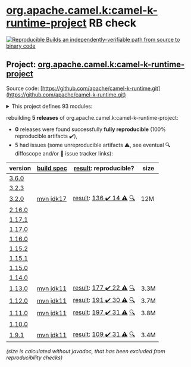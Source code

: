 [org.apache.camel.k:camel-k-runtime-project](https://central.sonatype.com/artifact/org.apache.camel.k/camel-k-runtime-project/versions) RB check
=======

[![Reproducible Builds](https://reproducible-builds.org/images/logos/rb.svg) an independently-verifiable path from source to binary code](https://reproducible-builds.org/)

## Project: [org.apache.camel.k:camel-k-runtime-project](https://central.sonatype.com/artifact/org.apache.camel.k/camel-k-runtime-project/versions)

Source code: [https://github.com/apache/camel-k-runtime.git](https://github.com/apache/camel-k-runtime.git)

<details><summary>This project defines 93 modules:</summary>

* [org.apache.camel.k:apache-camel-k-runtime](https://central.sonatype.com/artifact/org.apache.camel.k/apache-camel-k-runtime/3.2.0)
* [org.apache.camel.k:camel-cloudevents](https://central.sonatype.com/artifact/org.apache.camel.k/camel-cloudevents/3.2.0)
* [org.apache.camel.k:camel-k-annotations](https://central.sonatype.com/artifact/org.apache.camel.k/camel-k-annotations/3.2.0)
* [org.apache.camel.k:camel-k-apt](https://central.sonatype.com/artifact/org.apache.camel.k/camel-k-apt/3.2.0)
* [org.apache.camel.k:camel-k-catalog](https://central.sonatype.com/artifact/org.apache.camel.k/camel-k-catalog/3.2.0)
* [org.apache.camel.k:camel-k-catalog-model](https://central.sonatype.com/artifact/org.apache.camel.k/camel-k-catalog-model/3.2.0)
* [org.apache.camel.k:camel-k-cloudevents](https://central.sonatype.com/artifact/org.apache.camel.k/camel-k-cloudevents/3.2.0)
* [org.apache.camel.k:camel-k-cloudevents-deployment](https://central.sonatype.com/artifact/org.apache.camel.k/camel-k-cloudevents-deployment/3.2.0)
* [org.apache.camel.k:camel-k-cloudevents-parent](https://central.sonatype.com/artifact/org.apache.camel.k/camel-k-cloudevents-parent/3.2.0)
* [org.apache.camel.k:camel-k-components](https://central.sonatype.com/artifact/org.apache.camel.k/camel-k-components/3.2.0)
* [org.apache.camel.k:camel-k-core](https://central.sonatype.com/artifact/org.apache.camel.k/camel-k-core/3.2.0)
* [org.apache.camel.k:camel-k-core-api](https://central.sonatype.com/artifact/org.apache.camel.k/camel-k-core-api/3.2.0)
* [org.apache.camel.k:camel-k-core-deployment](https://central.sonatype.com/artifact/org.apache.camel.k/camel-k-core-deployment/3.2.0)
* [org.apache.camel.k:camel-k-core-parent](https://central.sonatype.com/artifact/org.apache.camel.k/camel-k-core-parent/3.2.0)
* [org.apache.camel.k:camel-k-core-support](https://central.sonatype.com/artifact/org.apache.camel.k/camel-k-core-support/3.2.0)
* [org.apache.camel.k:camel-k-cron](https://central.sonatype.com/artifact/org.apache.camel.k/camel-k-cron/3.2.0)
* [org.apache.camel.k:camel-k-cron-deployment](https://central.sonatype.com/artifact/org.apache.camel.k/camel-k-cron-deployment/3.2.0)
* [org.apache.camel.k:camel-k-cron-impl](https://central.sonatype.com/artifact/org.apache.camel.k/camel-k-cron-impl/3.2.0)
* [org.apache.camel.k:camel-k-cron-parent](https://central.sonatype.com/artifact/org.apache.camel.k/camel-k-cron-parent/3.2.0)
* [org.apache.camel.k:camel-k-itests](https://central.sonatype.com/artifact/org.apache.camel.k/camel-k-itests/3.2.0)
* [org.apache.camel.k:camel-k-itests-core](https://central.sonatype.com/artifact/org.apache.camel.k/camel-k-itests-core/3.2.0)
* [org.apache.camel.k:camel-k-itests-cron](https://central.sonatype.com/artifact/org.apache.camel.k/camel-k-itests-cron/3.2.0)
* [org.apache.camel.k:camel-k-itests-kamelet](https://central.sonatype.com/artifact/org.apache.camel.k/camel-k-itests-kamelet/3.2.0)
* [org.apache.camel.k:camel-k-itests-knative](https://central.sonatype.com/artifact/org.apache.camel.k/camel-k-itests-knative/3.2.0)
* [org.apache.camel.k:camel-k-itests-knative-consumer](https://central.sonatype.com/artifact/org.apache.camel.k/camel-k-itests-knative-consumer/3.2.0)
* [org.apache.camel.k:camel-k-itests-knative-env-from-properties](https://central.sonatype.com/artifact/org.apache.camel.k/camel-k-itests-knative-env-from-properties/3.2.0)
* [org.apache.camel.k:camel-k-itests-knative-env-from-registry](https://central.sonatype.com/artifact/org.apache.camel.k/camel-k-itests-knative-env-from-registry/3.2.0)
* [org.apache.camel.k:camel-k-itests-knative-producer](https://central.sonatype.com/artifact/org.apache.camel.k/camel-k-itests-knative-producer/3.2.0)
* [org.apache.camel.k:camel-k-itests-knative-sinkbinding](https://central.sonatype.com/artifact/org.apache.camel.k/camel-k-itests-knative-sinkbinding/3.2.0)
* [org.apache.camel.k:camel-k-itests-knative-source-groovy](https://central.sonatype.com/artifact/org.apache.camel.k/camel-k-itests-knative-source-groovy/3.2.0)
* [org.apache.camel.k:camel-k-itests-knative-source-java](https://central.sonatype.com/artifact/org.apache.camel.k/camel-k-itests-knative-source-java/3.2.0)
* [org.apache.camel.k:camel-k-itests-knative-source-js](https://central.sonatype.com/artifact/org.apache.camel.k/camel-k-itests-knative-source-js/3.2.0)
* [org.apache.camel.k:camel-k-itests-knative-source-xml](https://central.sonatype.com/artifact/org.apache.camel.k/camel-k-itests-knative-source-xml/3.2.0)
* [org.apache.camel.k:camel-k-itests-knative-source-yaml](https://central.sonatype.com/artifact/org.apache.camel.k/camel-k-itests-knative-source-yaml/3.2.0)
* [org.apache.camel.k:camel-k-itests-loader-groovy](https://central.sonatype.com/artifact/org.apache.camel.k/camel-k-itests-loader-groovy/3.2.0)
* [org.apache.camel.k:camel-k-itests-loader-inspector](https://central.sonatype.com/artifact/org.apache.camel.k/camel-k-itests-loader-inspector/3.2.0)
* [org.apache.camel.k:camel-k-itests-loader-java](https://central.sonatype.com/artifact/org.apache.camel.k/camel-k-itests-loader-java/3.2.0)
* [org.apache.camel.k:camel-k-itests-loader-js](https://central.sonatype.com/artifact/org.apache.camel.k/camel-k-itests-loader-js/3.2.0)
* [org.apache.camel.k:camel-k-itests-loader-jsh](https://central.sonatype.com/artifact/org.apache.camel.k/camel-k-itests-loader-jsh/3.2.0)
* [org.apache.camel.k:camel-k-itests-loader-kotlin](https://central.sonatype.com/artifact/org.apache.camel.k/camel-k-itests-loader-kotlin/3.2.0)
* [org.apache.camel.k:camel-k-itests-loader-polyglot](https://central.sonatype.com/artifact/org.apache.camel.k/camel-k-itests-loader-polyglot/3.2.0)
* [org.apache.camel.k:camel-k-itests-loader-xml](https://central.sonatype.com/artifact/org.apache.camel.k/camel-k-itests-loader-xml/3.2.0)
* [org.apache.camel.k:camel-k-itests-loader-yaml](https://central.sonatype.com/artifact/org.apache.camel.k/camel-k-itests-loader-yaml/3.2.0)
* [org.apache.camel.k:camel-k-itests-master](https://central.sonatype.com/artifact/org.apache.camel.k/camel-k-itests-master/3.2.0)
* [org.apache.camel.k:camel-k-itests-runtime](https://central.sonatype.com/artifact/org.apache.camel.k/camel-k-itests-runtime/3.2.0)
* [org.apache.camel.k:camel-k-itests-runtime-inspector](https://central.sonatype.com/artifact/org.apache.camel.k/camel-k-itests-runtime-inspector/3.2.0)
* [org.apache.camel.k:camel-k-itests-runtime-xml](https://central.sonatype.com/artifact/org.apache.camel.k/camel-k-itests-runtime-xml/3.2.0)
* [org.apache.camel.k:camel-k-itests-runtime-yaml](https://central.sonatype.com/artifact/org.apache.camel.k/camel-k-itests-runtime-yaml/3.2.0)
* [org.apache.camel.k:camel-k-itests-support](https://central.sonatype.com/artifact/org.apache.camel.k/camel-k-itests-support/3.2.0)
* [org.apache.camel.k:camel-k-itests-webhook](https://central.sonatype.com/artifact/org.apache.camel.k/camel-k-itests-webhook/3.2.0)
* [org.apache.camel.k:camel-k-kamelet-reify](https://central.sonatype.com/artifact/org.apache.camel.k/camel-k-kamelet-reify/3.2.0)
* [org.apache.camel.k:camel-k-kamelet-reify-deployment](https://central.sonatype.com/artifact/org.apache.camel.k/camel-k-kamelet-reify-deployment/3.2.0)
* [org.apache.camel.k:camel-k-kamelet-reify-parent](https://central.sonatype.com/artifact/org.apache.camel.k/camel-k-kamelet-reify-parent/3.2.0)
* [org.apache.camel.k:camel-k-knative](https://central.sonatype.com/artifact/org.apache.camel.k/camel-k-knative/3.2.0)
* [org.apache.camel.k:camel-k-knative-consumer](https://central.sonatype.com/artifact/org.apache.camel.k/camel-k-knative-consumer/3.2.0)
* [org.apache.camel.k:camel-k-knative-consumer-deployment](https://central.sonatype.com/artifact/org.apache.camel.k/camel-k-knative-consumer-deployment/3.2.0)
* [org.apache.camel.k:camel-k-knative-consumer-parent](https://central.sonatype.com/artifact/org.apache.camel.k/camel-k-knative-consumer-parent/3.2.0)
* [org.apache.camel.k:camel-k-knative-deployment](https://central.sonatype.com/artifact/org.apache.camel.k/camel-k-knative-deployment/3.2.0)
* [org.apache.camel.k:camel-k-knative-impl](https://central.sonatype.com/artifact/org.apache.camel.k/camel-k-knative-impl/3.2.0)
* [org.apache.camel.k:camel-k-knative-parent](https://central.sonatype.com/artifact/org.apache.camel.k/camel-k-knative-parent/3.2.0)
* [org.apache.camel.k:camel-k-knative-producer](https://central.sonatype.com/artifact/org.apache.camel.k/camel-k-knative-producer/3.2.0)
* [org.apache.camel.k:camel-k-knative-producer-deployment](https://central.sonatype.com/artifact/org.apache.camel.k/camel-k-knative-producer-deployment/3.2.0)
* [org.apache.camel.k:camel-k-knative-producer-parent](https://central.sonatype.com/artifact/org.apache.camel.k/camel-k-knative-producer-parent/3.2.0)
* [org.apache.camel.k:camel-k-loader-jsh](https://central.sonatype.com/artifact/org.apache.camel.k/camel-k-loader-jsh/3.2.0)
* [org.apache.camel.k:camel-k-loader-jsh-deployment](https://central.sonatype.com/artifact/org.apache.camel.k/camel-k-loader-jsh-deployment/3.2.0)
* [org.apache.camel.k:camel-k-loader-jsh-impl](https://central.sonatype.com/artifact/org.apache.camel.k/camel-k-loader-jsh-impl/3.2.0)
* [org.apache.camel.k:camel-k-loader-jsh-parent](https://central.sonatype.com/artifact/org.apache.camel.k/camel-k-loader-jsh-parent/3.2.0)
* [org.apache.camel.k:camel-k-master](https://central.sonatype.com/artifact/org.apache.camel.k/camel-k-master/3.2.0)
* [org.apache.camel.k:camel-k-master-deployment](https://central.sonatype.com/artifact/org.apache.camel.k/camel-k-master-deployment/3.2.0)
* [org.apache.camel.k:camel-k-master-impl](https://central.sonatype.com/artifact/org.apache.camel.k/camel-k-master-impl/3.2.0)
* [org.apache.camel.k:camel-k-master-parent](https://central.sonatype.com/artifact/org.apache.camel.k/camel-k-master-parent/3.2.0)
* [org.apache.camel.k:camel-k-maven-logging](https://central.sonatype.com/artifact/org.apache.camel.k/camel-k-maven-logging/3.2.0)
* [org.apache.camel.k:camel-k-maven-plugin](https://central.sonatype.com/artifact/org.apache.camel.k/camel-k-maven-plugin/3.2.0)
* [org.apache.camel.k:camel-k-resume-kafka](https://central.sonatype.com/artifact/org.apache.camel.k/camel-k-resume-kafka/3.2.0)
* [org.apache.camel.k:camel-k-resume-kafka-deployment](https://central.sonatype.com/artifact/org.apache.camel.k/camel-k-resume-kafka-deployment/3.2.0)
* [org.apache.camel.k:camel-k-resume-kafka-impl](https://central.sonatype.com/artifact/org.apache.camel.k/camel-k-resume-kafka-impl/3.2.0)
* [org.apache.camel.k:camel-k-resume-kafka-parent](https://central.sonatype.com/artifact/org.apache.camel.k/camel-k-resume-kafka-parent/3.2.0)
* [org.apache.camel.k:camel-k-runtime](https://central.sonatype.com/artifact/org.apache.camel.k/camel-k-runtime/3.2.0)
* [org.apache.camel.k:camel-k-runtime-bom](https://central.sonatype.com/artifact/org.apache.camel.k/camel-k-runtime-bom/3.2.0)
* [org.apache.camel.k:camel-k-runtime-deployment](https://central.sonatype.com/artifact/org.apache.camel.k/camel-k-runtime-deployment/3.2.0)
* [org.apache.camel.k:camel-k-runtime-parent](https://central.sonatype.com/artifact/org.apache.camel.k/camel-k-runtime-parent/3.2.0)
* [org.apache.camel.k:camel-k-runtime-project](https://central.sonatype.com/artifact/org.apache.camel.k/camel-k-runtime-project/3.2.0)
* [org.apache.camel.k:camel-k-support](https://central.sonatype.com/artifact/org.apache.camel.k/camel-k-support/3.2.0)
* [org.apache.camel.k:camel-k-test](https://central.sonatype.com/artifact/org.apache.camel.k/camel-k-test/3.2.0)
* [org.apache.camel.k:camel-k-webhook](https://central.sonatype.com/artifact/org.apache.camel.k/camel-k-webhook/3.2.0)
* [org.apache.camel.k:camel-k-webhook-deployment](https://central.sonatype.com/artifact/org.apache.camel.k/camel-k-webhook-deployment/3.2.0)
* [org.apache.camel.k:camel-k-webhook-impl](https://central.sonatype.com/artifact/org.apache.camel.k/camel-k-webhook-impl/3.2.0)
* [org.apache.camel.k:camel-k-webhook-parent](https://central.sonatype.com/artifact/org.apache.camel.k/camel-k-webhook-parent/3.2.0)
* [org.apache.camel.k:camel-knative](https://central.sonatype.com/artifact/org.apache.camel.k/camel-knative/3.2.0)
* [org.apache.camel.k:camel-knative-api](https://central.sonatype.com/artifact/org.apache.camel.k/camel-knative-api/3.2.0)
* [org.apache.camel.k:camel-knative-http](https://central.sonatype.com/artifact/org.apache.camel.k/camel-knative-http/3.2.0)
* [org.apache.camel.k:camel-knative-parent](https://central.sonatype.com/artifact/org.apache.camel.k/camel-knative-parent/3.2.0)
* [org.apache.camel.k:camel-knative-test](https://central.sonatype.com/artifact/org.apache.camel.k/camel-knative-test/3.2.0)
</details>

rebuilding **5 releases** of org.apache.camel.k:camel-k-runtime-project:
- **0** releases were found successfully **fully reproducible** (100% reproducible artifacts :heavy_check_mark:),
- 5 had issues (some unreproducible artifacts :warning:, see eventual :mag: diffoscope and/or :memo: issue tracker links):

| version | [build spec](/BUILDSPEC.md) | [result](https://reproducible-builds.org/docs/jvm/): reproducible? | size |
| -- | --------- | ------ | -- |
| [3.6.0](https://central.sonatype.com/artifact/org.apache.camel.k/camel-k-runtime-project/3.6.0/pom) | | | |
| [3.2.3](https://central.sonatype.com/artifact/org.apache.camel.k/camel-k-runtime-project/3.2.3/pom) | | | |
| [3.2.0](https://central.sonatype.com/artifact/org.apache.camel.k/camel-k-runtime-project/3.2.0/pom) | [mvn jdk17](camel-k-runtime-3.2.0.buildspec) | [result](camel-k-runtime-project-3.2.0.buildinfo): [136 :heavy_check_mark:  14 :warning:](camel-k-runtime-project-3.2.0.buildcompare) [:mag:](camel-k-runtime-project-3.2.0.diffoscope) | 12M |
| [2.16.0](https://central.sonatype.com/artifact/org.apache.camel.k/camel-k-runtime-project/2.16.0/pom) | | | |
| [1.17.1](https://central.sonatype.com/artifact/org.apache.camel.k/camel-k-runtime-project/1.17.1/pom) | | | |
| [1.17.0](https://central.sonatype.com/artifact/org.apache.camel.k/camel-k-runtime-project/1.17.0/pom) | | | |
| [1.16.0](https://central.sonatype.com/artifact/org.apache.camel.k/camel-k-runtime-project/1.16.0/pom) | | | |
| [1.15.2](https://central.sonatype.com/artifact/org.apache.camel.k/camel-k-runtime-project/1.15.2/pom) | | | |
| [1.15.1](https://central.sonatype.com/artifact/org.apache.camel.k/camel-k-runtime-project/1.15.1/pom) | | | |
| [1.15.0](https://central.sonatype.com/artifact/org.apache.camel.k/camel-k-runtime-project/1.15.0/pom) | | | |
| [1.14.0](https://central.sonatype.com/artifact/org.apache.camel.k/camel-k-runtime-project/1.14.0/pom) | | | |
| [1.13.0](https://central.sonatype.com/artifact/org.apache.camel.k/camel-k-runtime-project/1.13.0/pom) | [mvn jdk11](camel-k-runtime-1.13.0.buildspec) | [result](camel-k-runtime-project-1.13.0.buildinfo): [177 :heavy_check_mark:  22 :warning:](camel-k-runtime-project-1.13.0.buildcompare) [:mag:](camel-k-runtime-project-1.13.0.diffoscope) | 3.3M |
| [1.12.0](https://central.sonatype.com/artifact/org.apache.camel.k/camel-k-runtime-project/1.12.0/pom) | [mvn jdk11](camel-k-runtime-1.12.0.buildspec) | [result](camel-k-runtime-project-1.12.0.buildinfo): [191 :heavy_check_mark:  30 :warning:](camel-k-runtime-project-1.12.0.buildcompare) [:mag:](camel-k-runtime-project-1.12.0.diffoscope) | 3.7M |
| [1.11.0](https://central.sonatype.com/artifact/org.apache.camel.k/camel-k-runtime-project/1.11.0/pom) | [mvn jdk11](camel-k-runtime-1.11.0.buildspec) | [result](camel-k-runtime-project-1.11.0.buildinfo): [197 :heavy_check_mark:  31 :warning:](camel-k-runtime-project-1.11.0.buildcompare) [:mag:](camel-k-runtime-project-1.11.0.diffoscope) | 3.8M |
| [1.10.0](https://central.sonatype.com/artifact/org.apache.camel.k/camel-k-runtime-project/1.10.0/pom) | | | |
| [1.9.1](https://central.sonatype.com/artifact/org.apache.camel.k/camel-k-runtime-project/1.9.1/pom) | [mvn jdk11](camel-k-runtime-1.9.1.buildspec) | [result](camel-k-runtime-project-1.9.1.buildinfo): [109 :heavy_check_mark:  31 :warning:](camel-k-runtime-project-1.9.1.buildcompare) [:mag:](camel-k-runtime-project-1.9.1.diffoscope) | 3.4M |

<i>(size is calculated without javadoc, that has been excluded from reproducibility checks)</i>
